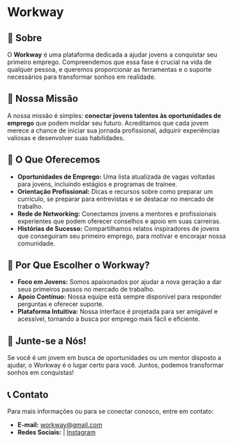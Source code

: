 # Workway

## 📖 Sobre

O **Workway** é uma plataforma dedicada a ajudar jovens a conquistar seu primeiro emprego. Compreendemos que essa fase é crucial na vida de qualquer pessoa, e queremos proporcionar as ferramentas e o suporte necessários para transformar sonhos em realidade.

## 🎯 Nossa Missão

A nossa missão é simples: **conectar jovens talentos às oportunidades de emprego** que podem moldar seu futuro. Acreditamos que cada jovem merece a chance de iniciar sua jornada profissional, adquirir experiências valiosas e desenvolver suas habilidades.

## 🚀 O Que Oferecemos

- **Oportunidades de Emprego:** Uma lista atualizada de vagas voltadas para jovens, incluindo estágios e programas de trainee.
- **Orientação Profissional:** Dicas e recursos sobre como preparar um currículo, se preparar para entrevistas e se destacar no mercado de trabalho.
- **Rede de Networking:** Conectamos jovens a mentores e profissionais experientes que podem oferecer conselhos e apoio em suas carreiras.
- **Histórias de Sucesso:** Compartilhamos relatos inspiradores de jovens que conseguiram seu primeiro emprego, para motivar e encorajar nossa comunidade.

## 🌟 Por Que Escolher o Workway?

- **Foco em Jovens:** Somos apaixonados por ajudar a nova geração a dar seus primeiros passos no mercado de trabalho.
- **Apoio Contínuo:** Nossa equipe está sempre disponível para responder perguntas e oferecer suporte.
- **Plataforma Intuitiva:** Nossa interface é projetada para ser amigável e acessível, tornando a busca por emprego mais fácil e eficiente.

## 💬 Junte-se a Nós!

Se você é um jovem em busca de oportunidades ou um mentor disposto a ajudar, o Workway é o lugar certo para você. Juntos, podemos transformar sonhos em conquistas!

## 📞 Contato

Para mais informações ou para se conectar conosco, entre em contato:

- **E-mail:** workway@gmail.com
- **Redes Sociais:** | [Instagram](https://www.instagram.com/workwaytcc/)
